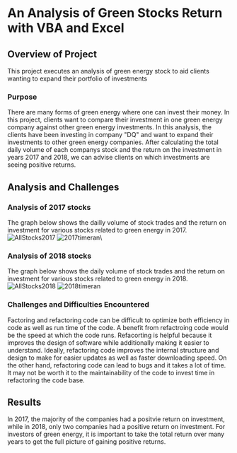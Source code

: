 # An Analysis of Green Stocks Return with VBA and Excel 
## Overview of Project 
This project executes an analysis of green energy stock to aid clients wanting to expand their portfolio of investments 
### Purpose
There are many forms of green energy where one can invest their money. In this project, clients want to compare their investment in one green energy company against other green energy investments. In this analysis, the clients have been investing in company "DQ" and want to expand their investments to other green energy companies. After calculating the total daily volume of each companys stock and the return on the investment in years 2017 and 2018, we can advise clients on which investments are seeing positive returns. 

## Analysis and Challenges 
### Analysis of 2017 stocks
The graph below shows the dailly volume of stock trades and the return on investment for various stocks related to green energy in 2017. 
![AllStocks2017](https://user-images.githubusercontent.com/75647359/102694711-7836af80-41e8-11eb-87f5-35951dded10e.png)
![2017timeran](https://user-images.githubusercontent.com/75647359/102695693-930c2280-41ee-11eb-9b62-385242924eec.png)\

### Analysis of 2018 stocks 
The graph below shows the daily volume of stock trades and the return on investment for various stocks related to green energy in 2018. 
![AllStocks2018](https://user-images.githubusercontent.com/75647359/102694730-8f759d00-41e8-11eb-9e11-7fc2b4cff67c.png)
![2018timeran](https://user-images.githubusercontent.com/75647359/102695703-a0291180-41ee-11eb-8d82-8055e594fefa.png)

### Challenges and Difficulties Encountered 
Factoring and refactoring code can be difficult to optimize both efficiency in code as well as run time of the code. A benefit from refactroing code would be the speed at which the code runs. Refacorting is helpful because it improves the design of software while additionally making it easier to understand. Ideally, refactoring code improves the internal structure and design to make for easier updates as well as faster downloading speed. On the other hand, refactoring code can lead to bugs and it takes a lot of time. It may not be worth it to the maintainability of the code to invest time in refactoring the code base. 

## Results 
In 2017, the majority of the companies had a positvie return on investment, while in 2018, only two companies had a positive return on investment. For investors of green energy, it is important to take the total return over many years to get the full picture of gaining positive returns. 
